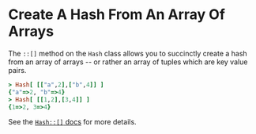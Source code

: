 # Create A Hash From An Array Of Arrays

The `::[]` method on the `Hash` class allows you to succinctly create a hash
from an array of arrays -- or rather an array of tuples which are key value
pairs.

```ruby
> Hash[ [["a",2],["b",4]] ]
{"a"=>2, "b"=>4}
> Hash[ [[1,2],[3,4]] ]
{1=>2, 3=>4}
```

See the [`Hash::[]`
docs](http://ruby-doc.org/core-2.3.0/Hash.html#method-c-5B-5D) for more
details.

